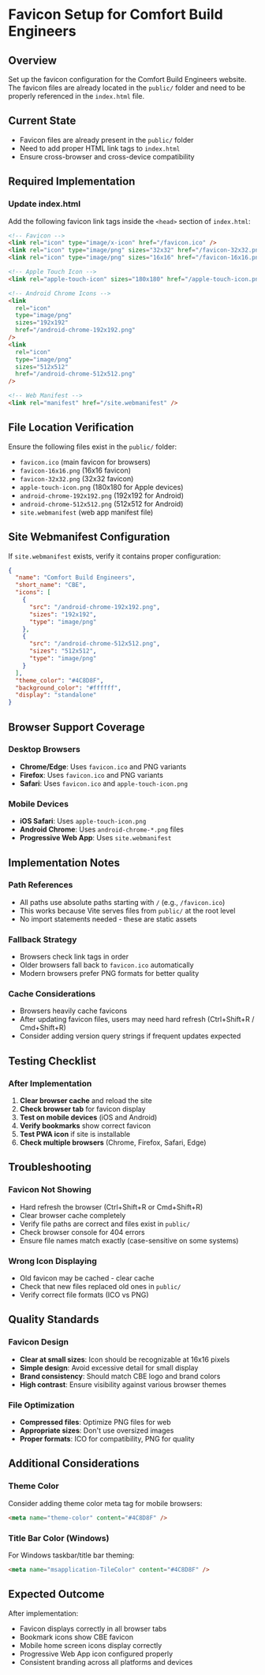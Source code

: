 # Favicon Setup for Comfort Build Engineers

## Overview

Set up the favicon configuration for the Comfort Build Engineers website. The favicon files are already located in the `public/` folder and need to be properly referenced in the `index.html` file.

## Current State

- Favicon files are already present in the `public/` folder
- Need to add proper HTML link tags to `index.html`
- Ensure cross-browser and cross-device compatibility

## Required Implementation

### Update index.html

Add the following favicon link tags inside the `<head>` section of `index.html`:

```html
<!-- Favicon -->
<link rel="icon" type="image/x-icon" href="/favicon.ico" />
<link rel="icon" type="image/png" sizes="32x32" href="/favicon-32x32.png" />
<link rel="icon" type="image/png" sizes="16x16" href="/favicon-16x16.png" />

<!-- Apple Touch Icon -->
<link rel="apple-touch-icon" sizes="180x180" href="/apple-touch-icon.png" />

<!-- Android Chrome Icons -->
<link
  rel="icon"
  type="image/png"
  sizes="192x192"
  href="/android-chrome-192x192.png"
/>
<link
  rel="icon"
  type="image/png"
  sizes="512x512"
  href="/android-chrome-512x512.png"
/>

<!-- Web Manifest -->
<link rel="manifest" href="/site.webmanifest" />
```

## File Location Verification

Ensure the following files exist in the `public/` folder:

- `favicon.ico` (main favicon for browsers)
- `favicon-16x16.png` (16x16 favicon)
- `favicon-32x32.png` (32x32 favicon)
- `apple-touch-icon.png` (180x180 for Apple devices)
- `android-chrome-192x192.png` (192x192 for Android)
- `android-chrome-512x512.png` (512x512 for Android)
- `site.webmanifest` (web app manifest file)

## Site Webmanifest Configuration

If `site.webmanifest` exists, verify it contains proper configuration:

```json
{
  "name": "Comfort Build Engineers",
  "short_name": "CBE",
  "icons": [
    {
      "src": "/android-chrome-192x192.png",
      "sizes": "192x192",
      "type": "image/png"
    },
    {
      "src": "/android-chrome-512x512.png",
      "sizes": "512x512",
      "type": "image/png"
    }
  ],
  "theme_color": "#4C8D8F",
  "background_color": "#ffffff",
  "display": "standalone"
}
```

## Browser Support Coverage

### Desktop Browsers

- **Chrome/Edge**: Uses `favicon.ico` and PNG variants
- **Firefox**: Uses `favicon.ico` and PNG variants
- **Safari**: Uses `favicon.ico` and `apple-touch-icon.png`

### Mobile Devices

- **iOS Safari**: Uses `apple-touch-icon.png`
- **Android Chrome**: Uses `android-chrome-*.png` files
- **Progressive Web App**: Uses `site.webmanifest`

## Implementation Notes

### Path References

- All paths use absolute paths starting with `/` (e.g., `/favicon.ico`)
- This works because Vite serves files from `public/` at the root level
- No import statements needed - these are static assets

### Fallback Strategy

- Browsers check link tags in order
- Older browsers fall back to `favicon.ico` automatically
- Modern browsers prefer PNG formats for better quality

### Cache Considerations

- Browsers heavily cache favicons
- After updating favicon files, users may need hard refresh (Ctrl+Shift+R / Cmd+Shift+R)
- Consider adding version query strings if frequent updates expected

## Testing Checklist

### After Implementation

1. **Clear browser cache** and reload the site
2. **Check browser tab** for favicon display
3. **Test on mobile devices** (iOS and Android)
4. **Verify bookmarks** show correct favicon
5. **Test PWA icon** if site is installable
6. **Check multiple browsers** (Chrome, Firefox, Safari, Edge)

## Troubleshooting

### Favicon Not Showing

- Hard refresh the browser (Ctrl+Shift+R or Cmd+Shift+R)
- Clear browser cache completely
- Verify file paths are correct and files exist in `public/`
- Check browser console for 404 errors
- Ensure file names match exactly (case-sensitive on some systems)

### Wrong Icon Displaying

- Old favicon may be cached - clear cache
- Check that new files replaced old ones in `public/`
- Verify correct file formats (ICO vs PNG)

## Quality Standards

### Favicon Design

- **Clear at small sizes**: Icon should be recognizable at 16x16 pixels
- **Simple design**: Avoid excessive detail for small display
- **Brand consistency**: Should match CBE logo and brand colors
- **High contrast**: Ensure visibility against various browser themes

### File Optimization

- **Compressed files**: Optimize PNG files for web
- **Appropriate sizes**: Don't use oversized images
- **Proper formats**: ICO for compatibility, PNG for quality

## Additional Considerations

### Theme Color

Consider adding theme color meta tag for mobile browsers:

```html
<meta name="theme-color" content="#4C8D8F" />
```

### Title Bar Color (Windows)

For Windows taskbar/title bar theming:

```html
<meta name="msapplication-TileColor" content="#4C8D8F" />
```

## Expected Outcome

After implementation:

- Favicon displays correctly in all browser tabs
- Bookmark icons show CBE favicon
- Mobile home screen icons display correctly
- Progressive Web App icon configured properly
- Consistent branding across all platforms and devices
